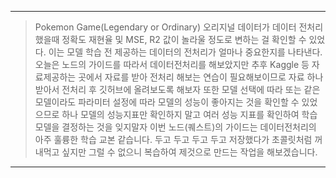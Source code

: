   
***
>Pokemon Game(Legendary or Ordinary)
>오리지널 데이터가 데이터 전처리 했을때 정확도 재현율 및
>MSE, R2 값이 놀라울 정도로 변하는 걸 확인할 수 있었다.
>이는 모델 학습 전 제공하는 데이터의 전처리가 얼마나 중요한지를 나타낸다.
>오늘은 노드의 가이드를 따라서 데이터전처리를 해보았지만
>추후 Kaggle 등 자료제공하는 곳에서 자료를 받아 전처리 해보는 연습이 필요해보이므로
>자료 하나 받아서 전처리 후 깃허브에 올려보도록 해보자
>또한 모델 선택에 따라 또는 같은 모델이라도 파라미터 설정에 따라
>모델의 성능이 좋아지는 것을 확인할 수 있었으므로
>하나 모델의 성능지표만 확인하지 말고 여러 성능 지표를 확인하여 학습 모델을 결정하는 것을 잊지말자
>이번 노드(퀘스트)의 가이드는 데이터전처리의 아주 훌륭한 학습 교본 같습니다.
>두고 두고 두고 두고 저장했다가 초콜릿처럼 꺼내먹고 싶지만 그럴 수 없으니
>복습하여 제것으로 만드는 작업을 해보겠습니다.
***
